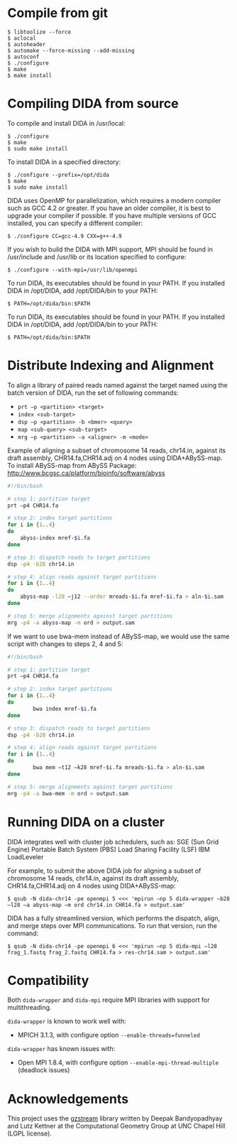 # Compile from git

```
$ libtoolize --force
$ aclocal
$ autoheader
$ automake --force-missing --add-missing
$ autoconf
$ ./configure
$ make
$ make install
```

# Compiling DIDA from source

To compile and install DIDA in /usr/local:

```
$ ./configure
$ make 
$ sudo make install 
```

To install DIDA in a specified directory:

```
$ ./configure --prefix=/opt/dida
$ make 
$ sudo make install 
```

DIDA uses OpenMP for parallelization, which requires a modern compiler such as GCC 4.2 or greater. If you have an older compiler, it is best to upgrade your compiler if possible. If you have multiple versions of GCC installed, you can specify a different compiler:

```
$ ./configure CC=gcc-4.9 CXX=g++-4.9 
```

If you wish to build the DIDA with MPI support, MPI should be found in /usr/include and /usr/lib or its location specified to configure:

```
$ ./configure --with-mpi=/usr/lib/openmpi 
```

To run DIDA, its executables should be found in your PATH. If you installed DIDA in /opt/DIDA, add /opt/DIDA/bin to your PATH:

```
$ PATH=/opt/dida/bin:$PATH
```

To run DIDA, its executables should be found in your PATH. If you installed DIDA in /opt/DIDA, add /opt/DIDA/bin to your PATH:

```
$ PATH=/opt/dida/bin:$PATH
```

# Distribute Indexing and Alignment 

To align a library of paired reads named <query> against the target named <target> using the batch version of DIDA, run the set of following commands:

* `prt –p <partition> <target>`
* `index <sub-target>`
* `dsp –p <partition> -b <bmer> <query>`
* `map <sub-query> <sub-target>`
* `mrg –p <partition> -a <aligner> -m <mode>`

Example of aligning a subset of chromosome 14 reads, chr14.in, against its draft assembly, CHR14.fa,CHR14.adj on 4 nodes using DIDA+ABySS-map. To install ABySS-map from ABySS Package:	http://www.bcgsc.ca/platform/bioinfo/software/abyss 

```bash
#!/bin/bash

# step 1: partition target
prt –p4 CHR14.fa

# step 2: index target partitions
for i in {1..4}
do
	abyss-index mref-$i.fa
done

# step 3: dispatch reads to target partitions
dsp -p4 -b28 chr14.in

# step 4: align reads against target partitions
for i in {1..4}
do
	abyss-map -l28 –j12 --order mreads-$i.fa mref-$i.fa > aln-$i.sam
done

# step 5: merge alignments against target partitions
mrg -p4 -a abyss-map -m ord > output.sam
```


If we want to use bwa-mem instead of ABySS-map, we would use the same script with changes to steps 2, 4 and 5:

```bash
#!/bin/bash

# step 1: partition target
prt –p4 CHR14.fa

# step 2: index target partitions
for i in {1..4}
do
		bwa index mref-$i.fa
done

# step 3: dispatch reads to target partitions
dsp -p4 -b28 chr14.in

# step 4: align reads against target partitions
for i in {1..4}
do
		bwa mem –t12 –k28 mref-$i.fa mreads-$i.fa > aln-$i.sam
done

# step 5: merge alignments against target partitions
mrg -p4 -a bwa-mem -m ord > output.sam
```

# Running DIDA on a cluster

DIDA integrates well with cluster job schedulers, such as:
	SGE (Sun Grid Engine)
	Portable Batch System (PBS)
	Load Sharing Facility (LSF)
	IBM LoadLeveler

For example, to submit the above DIDA job for aligning a subset of chromosome 14 reads, chr14.in, against its draft assembly, CHR14.fa,CHR14.adj on 4 nodes using DIDA+ABySS-map:

```
$ qsub -N dida-chr14 -pe openmpi 5 <<< 'mpirun –np 5 dida-wrapper –b28 –l28 –a abyss-map –m ord chr14.in CHR14.fa > output.sam'
```

DIDA has a fully streamlined version, which performs the dispatch, align, and merge steps over MPI communications. To run that version, run the command:

```
$ qsub -N dida-chr14 -pe openmpi 6 <<< 'mpirun –np 5 dida-mpi –l28 frag_1.fastq frag_2.fastq CHR14.fa > res-chr14.sam > output.sam'
```

# Compatibility

Both `dida-wrapper` and `dida-mpi` require MPI libraries with support for multithreading.

`dida-wrapper` is known to work well with:

* MPICH 3.1.3, with configure option `--enable-threads=funneled`

`dida-wrapper` has known issues with:

* Open MPI 1.8.4, with configure option `--enable-mpi-thread-multiple` (deadlock issues)

# Acknowledgements

This project uses the [gzstream](http://www.cs.unc.edu/Research/compgeom/gzstream) library written by Deepak Bandyopadhyay and Lutz Kettner at the Computational Geometry Group at UNC Chapel Hill (LGPL license). 
